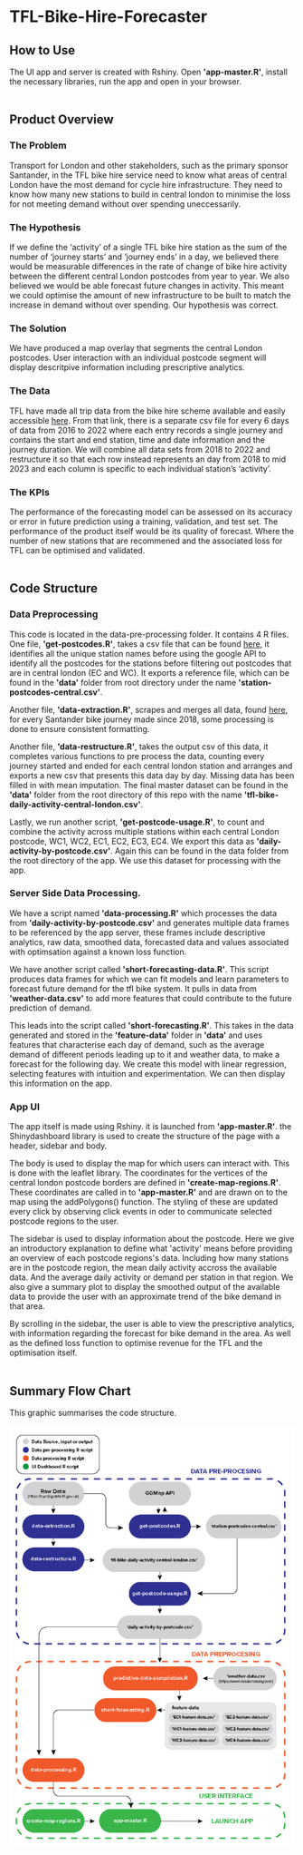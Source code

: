 # TFL-Bike-Hire-Forecaster

## How to Use
The UI app and server is created with Rshiny. Open **'app-master.R'**, install the necessary libraries, run the app and open in your browser. 
<br></br>

## Product Overview

### The Problem
Transport for London and other stakeholders, such as the primary sponsor Santander, in the TFL bike hire service need to know what areas of central London have the most demand for cycle hire infrastructure. They need to know how many new stations to build in central london to minimise the loss for not meeting demand without over spending uneccessarily.

### The Hypothesis
If we define the ‘activity’ of a single TFL bike hire station as the sum of the number of ‘journey starts’ and ‘journey ends’ in a day, we believed there would be measurable differences in the rate of change of bike hire activity between the different central London postcodes from year to year. We also believed we would be able forecast future changes in activity. This meant we could optimise the amount of new infrastructure to be built to match the increase in demand without over spending. Our hypothesis was correct.

### The Solution
We have produced a map overlay that segments the central London postcodes. User interaction with an individual postcode segment will display descritpive information including prescriptive analytics.

### The Data
TFL have made all trip data from the bike hire scheme available and easily accessible [here](https://cycling.data.tfl.gov.uk). From that link, there is a separate csv file for every 6 days of data from 2016 to 2022 where each entry records a single journey and contains the start and end station, time and date information and the journey duration. We will combine all data sets from 2018 to 2022 and restructure it so that each row instead represents an day from 2018 to mid 2023 and each column is specific to each individual station’s ‘activity’.

### The KPIs
The performance of the forecasting model can be assessed on its accuracy or error in future prediction using a training, validation, and test set. The performance of the product itself would be its quality of forecast. Where the number of new stations that are recommened and the associated loss for TFL can be optimised and validated. 
<br></br>

## Code Structure

### Data Preprocessing
This code is located in the data-pre-processing folder. It contains 4 R files. One file, **'get-postcodes.R'**, takes a csv file that can be found [here](https://cycling.data.tfl.gov.uk/usage-stats/371JourneyDataExtract22May2023-28May2023.csv), it identifies all the unique station names before using the google API to identify all the postcodes for the stations before filtering out postcodes that are in central london (EC and WC). It exports a reference file, which can be found in the **'data'** folder from  root directory under the name **'station-postcodes-central.csv'**.

Another file, **'data-extraction.R'**, scrapes and merges all data, found [here](https://cycling.data.tfl.gov.uk/), for every Santander bike journey made since 2018, some processing is done to ensure consistent formatting.

Another file, **'data-restructure.R'**, takes the output csv of this data, it completes various functions to pre process the data, counting every journey started and ended for each central london station and arranges and exports a new csv that presents this data day by day. Missing data has been filled in with mean imputation. The final master dataset can be found in the **'data'** folder from the root directory of this repo with the name **'tfl-bike-daily-activity-central-london.csv'**.

Lastly, we run another script, **'get-postcode-usage.R'**, to count and combine the activity across multiple stations within each central London postcode, WC1, WC2, EC1, EC2, EC3, EC4. We export this data as **'daily-activity-by-postcode.csv'**. Again this can be found in the data folder from the root directory of the app. We use this dataset for processing with the app.

### Server Side Data Processing.
We have a script named **'data-processing.R'** which processes the data from **'daily-activity-by-postcode.csv'** and generates multiple data frames to be referenced by the app server, these frames include descriptive analytics, raw data, smoothed data, forecasted data and values associated with optimsation against a known loss function.

We have another script called **'short-forecasting-data.R'**. This script produces data frames for which we can fit models and learn parameters to forecast future demand for the tfl bike system. It pulls in data from **'weather-data.csv'** to add more features that could contribute to the future prediction of demand.

This leads into the script called **'short-forecasting.R'**. This takes in the data generated and stored in the **'feature-data'** folder in **'data'** and uses features that characterise each day of demand, such as the average demand of different periods leading up to it and weather data, to make a forecast for the following day. We create this model with linear regression, selecting features with intuition and experimentation. We can then display this information on the app.

### App UI
The app itself is made using Rshiny. it is launched from **'app-master.R'**. the Shinydashboard library is used to create the structure of the page with a header, sidebar and body.

The body is used to display the map for which users can interact with. This is done with the leaflet library. The coordinates for the vertices of the central london postcode borders are defined in **'create-map-regions.R'**. These coordinates are called in to **'app-master.R'** and are drawn on to the map using the addPolygons() function. The styling of these are updated every click by observing click events in oder to communicate selected postcode regions to the user.

The sidebar is used to display information about the postcode. Here we give an introductory explanation to define what 'activity' means before providing an overview of each postcode regions's data. Including how many stations are in the postcode region, the mean daily activity accross the available data. And the average daily activity or demand per station in that region. We also give a summary plot to display the smoothed output of the available data to provide the user with an approximate trend of the bike demand in that area.

By scrolling in the sidebar, the user is able to view the prescriptive analytics, with information regarding the forecast for bike demand in the area. As well as the defined loss function to optimise revenue for the TFL and the optimisation itself.
<br></br>

## Summary Flow Chart
This graphic summarises the code structure.
<br></br>
![Code Structure](assets/code-structure.png)

